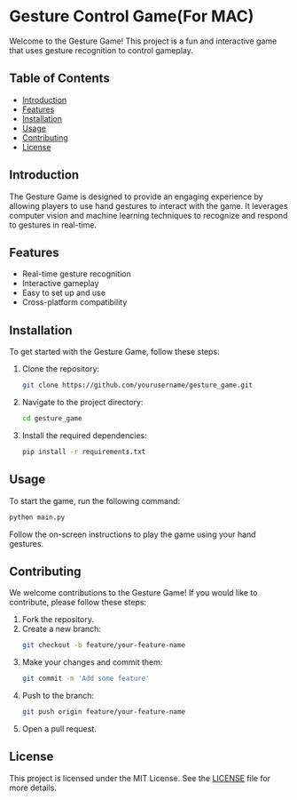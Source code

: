 # Gesture Control Game(For MAC)

Welcome to the Gesture Game! This project is a fun and interactive game that uses gesture recognition to control gameplay.

## Table of Contents
- [Introduction](#introduction)
- [Features](#features)
- [Installation](#installation)
- [Usage](#usage)
- [Contributing](#contributing)
- [License](#license)

## Introduction

The Gesture Game is designed to provide an engaging experience by allowing players to use hand gestures to interact with the game. It leverages computer vision and machine learning techniques to recognize and respond to gestures in real-time.

## Features

- Real-time gesture recognition
- Interactive gameplay
- Easy to set up and use
- Cross-platform compatibility

## Installation

To get started with the Gesture Game, follow these steps:

1. Clone the repository:
    ```sh
    git clone https://github.com/yourusername/gesture_game.git
    ```
2. Navigate to the project directory:
    ```sh
    cd gesture_game
    ```
3. Install the required dependencies:
    ```sh
    pip install -r requirements.txt
    ```

## Usage

To start the game, run the following command:
```sh
python main.py
```

Follow the on-screen instructions to play the game using your hand gestures.

## Contributing

We welcome contributions to the Gesture Game! If you would like to contribute, please follow these steps:

1. Fork the repository.
2. Create a new branch:
    ```sh
    git checkout -b feature/your-feature-name
    ```
3. Make your changes and commit them:
    ```sh
    git commit -m 'Add some feature'
    ```
4. Push to the branch:
    ```sh
    git push origin feature/your-feature-name
    ```
5. Open a pull request.

## License

This project is licensed under the MIT License. See the [LICENSE](LICENSE) file for more details.
